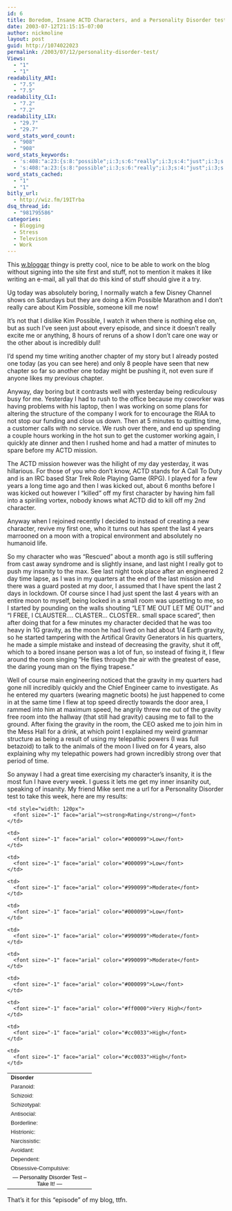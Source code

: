 ```yaml
---
id: 6
title: Boredom, Insane ACTD Characters, and a Personality Disorder test
date: 2003-07-12T21:15:15-07:00
author: nickmoline
layout: post
guid: http://1074022023
permalink: /2003/07/12/personality-disorder-test/
Views:
  - "1"
  - "1"
readability_ARI:
  - "7.5"
  - "7.5"
readability_CLI:
  - "7.2"
  - "7.2"
readability_LIX:
  - "29.7"
  - "29.7"
word_stats_word_count:
  - "908"
  - "908"
word_stats_keywords:
  - 's:408:"a:23:{s:8:"possible";i:3;s:6:"really";i:3;s:4:"just";i:3;s:10:"incredibly";i:3;s:4:"time";i:7;s:7:"chapter";i:3;s:6:"anyway";i:3;s:7:"working";i:3;s:7:"minutes";i:3;s:4:"actd";i:4;s:7:"mission";i:3;s:5:"years";i:4;s:9:"character";i:5;s:7:"instead";i:3;s:5:"spent";i:3;s:4:"moon";i:4;s:8:"insanity";i:4;s:8:"quarters";i:4;s:4:"room";i:4;s:7:"gravity";i:8;s:8:"disorder";i:3;s:8:"moderate";i:3;s:4:"high";i:3;}";'
  - 's:408:"a:23:{s:8:"possible";i:3;s:6:"really";i:3;s:4:"just";i:3;s:10:"incredibly";i:3;s:4:"time";i:7;s:7:"chapter";i:3;s:6:"anyway";i:3;s:7:"working";i:3;s:7:"minutes";i:3;s:4:"actd";i:4;s:7:"mission";i:3;s:5:"years";i:4;s:9:"character";i:5;s:7:"instead";i:3;s:5:"spent";i:3;s:4:"moon";i:4;s:8:"insanity";i:4;s:8:"quarters";i:4;s:4:"room";i:4;s:7:"gravity";i:8;s:8:"disorder";i:3;s:8:"moderate";i:3;s:4:"high";i:3;}";'
word_stats_cached:
  - "1"
  - "1"
bitly_url:
  - http://wiz.fm/19ITrba
dsq_thread_id:
  - "981795586"
categories:
  - Blogging
  - Stress
  - Televison
  - Work
---
```

This <a title="w.bloggar, a program to post to your blog without using your browser" target="_blank" href="http://web.archive.org/web/20090503155719/http://www.wbloggar.com/">w.bloggar</a> thingy is pretty cool, nice to be able to work on the blog without signing into the site first and stuff, not to mention it makes it like writing an e-mail, all yall that do this kind of stuff should give it a try.

Ug today was absolutely boring, I normally watch a few Disney Channel shows on Saturdays but they are doing a Kim Possible Marathon and I don&#8217;t really care about Kim Possible, someone kill me now!

<!--more-->

It&#8217;s not that I dislike Kim Possible, I watch it when there is nothing else on, but as such I&#8217;ve seen just about every episode, and since it doesn&#8217;t really excite me or anything, 8 hours of reruns of a show I don&#8217;t care one way or the other about is incredibly dull!

I&#8217;d spend my time writing another chapter of my story but I already posted one today (as you can see here) and only 8 people have seen that new chapter so far so another one today might be pushing it, not even sure if anyone likes my previous chapter.

Anyway, day boring but it contrasts well with yesterday being rediculousy busy for me. Yesterday I had to rush to the office because my coworker was having problems with his laptop, then I was working on some plans for altering the structure of the company I work for to encourage the RIAA to not stop our funding and close us down. Then at 5 minutes to quitting time, a customer calls with no service. We rush over there, and end up spending a couple hours working in the hot sun to get the customer working again, I quickly ate dinner and then I rushed home and had a matter of minutes to spare before my ACTD mission.

The ACTD mission however was the hilight of my day yesterday, it was hillarious. For those of you who don&#8217;t know, ACTD stands for A Call To Duty and is an IRC based Star Trek Role Playing Game (RPG). I played for a few years a long time ago and then I was kicked out, about 6 months before I was kicked out however I &#8220;killed&#8221; off my first character by having him fall into a spiriling vortex, nobody knows what ACTD did to kill off my 2nd character.

Anyway when I rejoined recently I decided to instead of creating a new character, revive my first one, who it turns out has spent the last 4 years marrooned on a moon with a tropical environment and absolutely no humanoid life.

So my character who was &#8220;Rescued&#8221; about a month ago is still suffering from cast away syndrome and is slightly insane, and last night I really got to push my insanity to the max. See last night took place after an engineered 2 day time lapse, as I was in my quarters at the end of the last mission and there was a guard posted at my door, I assumed that I have spent the last 2 days in lockdown. Of course since I had just spent the last 4 years with an entire moon to myself, being locked in a small room was upsetting to me, so I started by pounding on the walls shouting &#8220;LET ME OUT LET ME OUT&#8221; and &#8220;I FREE, I CLAUSTER&#8230;. CLASTER&#8230; CLOSTER.. small space scared&#8221;, then after doing that for a few minutes my character decided that he was too heavy in 1G gravity, as the moon he had lived on had about 1/4 Earth gravity, so he started tampering with the Artifical Gravity Generators in his quarters, he made a simple mistake and instead of decreasing the gravity, shut it off, which to a bored insane person was a lot of fun, so instead of fixing it, I flew around the room singing &#8220;He flies through the air with the greatest of ease, the daring young man on the flying trapese.&#8221;

Well of course main engineering noticed that the gravity in my quarters had gone nill incredibly quickly and the Chief Engineer came to investigate. As he entered my quarters (wearing magnetic boots) he just happened to come in at the same time I flew at top speed directly towards the door area, I rammed into him at maximum speed, he angrily threw me out of the gravity free room into the hallway (that still had gravity) causing me to fall to the ground. After fixing the gravity in the room, the CEO asked me to join him in the Mess Hall for a drink, at which point I explained my weird grammar structure as being a result of using my telepathic powers (I was full betazoid) to talk to the animals of the moon I lived on for 4 years, also explaining why my telepathic powers had grown incredibly strong over that period of time.

So anyway I had a great time exercising my character&#8217;s insanity, it is the most fun I have every week. I guess it lets me get my inner insanity out, speaking of insanity. My friend Mike sent me a url for a Personality Disorder test to take this week, here are my results:

<table width="300" cellspacing="0" cellpadding="2" align="center">
  <tr>
    <td style="width: 180px">
      <font size="-1" face="arial"><strong>Disorder</strong></font>
    </td>
    
    <td style="width: 120px">
      <font size="-1" face="arial"><strong>Rating</strong></font>
    </td>
  </tr>
  
  <tr>
    <td>
      <font size="-1" face="arial">Paranoid:</font>
    </td>
    
    <td>
      <font size="-1" face="arial" color="#000099">Low</font>
    </td>
  </tr>
  
  <tr>
    <td>
      <font size="-1" face="arial">Schizoid:</font>
    </td>
    
    <td>
      <font size="-1" face="arial" color="#000099">Low</font>
    </td>
  </tr>
  
  <tr>
    <td>
      <font size="-1" face="arial">Schizotypal:</font>
    </td>
    
    <td>
      <font size="-1" face="arial" color="#990099">Moderate</font>
    </td>
  </tr>
  
  <tr>
    <td>
      <font size="-1" face="arial">Antisocial:</font>
    </td>
    
    <td>
      <font size="-1" face="arial" color="#000099">Low</font>
    </td>
  </tr>
  
  <tr>
    <td>
      <font size="-1" face="arial">Borderline:</font>
    </td>
    
    <td>
      <font size="-1" face="arial" color="#990099">Moderate</font>
    </td>
  </tr>
  
  <tr>
    <td>
      <font size="-1" face="arial">Histrionic:</font>
    </td>
    
    <td>
      <font size="-1" face="arial" color="#990099">Moderate</font>
    </td>
  </tr>
  
  <tr>
    <td>
      <font size="-1" face="arial">Narcissistic:</font>
    </td>
    
    <td>
      <font size="-1" face="arial" color="#000099">Low</font>
    </td>
  </tr>
  
  <tr>
    <td>
      <font size="-1" face="arial">Avoidant:</font>
    </td>
    
    <td>
      <font size="-1" face="arial" color="#ff0000">Very High</font>
    </td>
  </tr>
  
  <tr>
    <td>
      <font size="-1" face="arial">Dependent:</font>
    </td>
    
    <td>
      <font size="-1" face="arial" color="#cc0033">High</font>
    </td>
  </tr>
  
  <tr>
    <td>
      <font size="-1" face="arial">Obsessive-Compulsive:</font>
    </td>
    
    <td>
      <font size="-1" face="arial" color="#cc0033">High</font>
    </td>
  </tr>
  
  <tr>
    <td align="center" colspan="2">
      <font size="-1" face="arial" color="#000000">&#8212; Personality Disorder Test &#8211; Take It! &#8212;</font>
    </td>
  </tr>
</table>

That&#8217;s it for this &#8220;episode&#8221; of my blog, ttfn.
